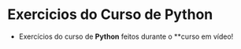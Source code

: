 # Exercicios do Curso de Python
 - Exercícios do curso de **Python** feitos durante o **curso em vídeo!
